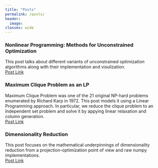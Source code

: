```yaml
---
title: "Posts"
permalink: /posts/
header:
  image:
classes: wide
---
```


### Nonlinear Programming: Methods for Unconstrained Optimization

This post talks about different variants of unconstrained optimization algorithms along with their implementation and visulization. </br>
[Post Link](https://kmutya.github.io/Unconstrained_Optimization)

### Maximum Clique Problem as an LP

Maximum Clique Problem was one of the 21 original NP-hard problems enumerated by Richard Karp in 1972. This post models it using a Linear Programming approach. In particular, we reduce the clique problem to an Independent set problem and solve it by appying linear relaxation and column generation. <br>
[Post Link](https://kmutya.github.io/maxclique)

### Dimensionality Reduction

This post focuses on the mathematical underpinnings of dimensionality reduction from a projection-optimization point of view and raw numpy implementations. </br>
[Post Link](https://kmutya.github.io/dimreduction/)
